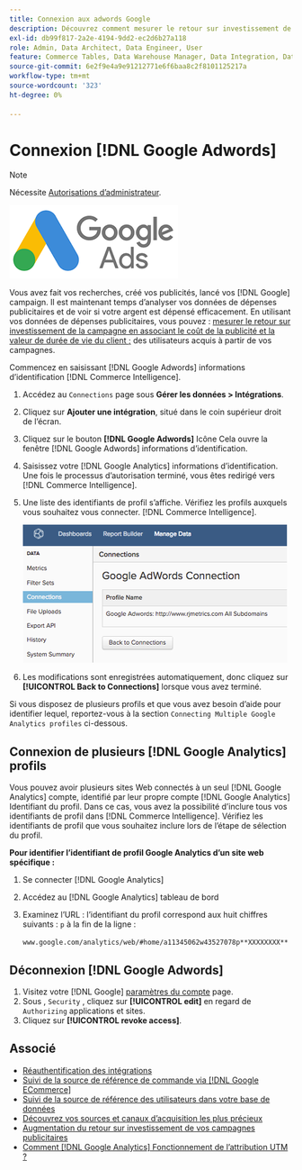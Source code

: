 ```yaml
---
title: Connexion aux adwords Google
description: Découvrez comment mesurer le retour sur investissement de la campagne en associant le coût de la publicité et la valeur de durée de vie du client (CLV) des utilisateurs acquis de vos campagnes.
exl-id: db99f817-2a2e-4194-9dd2-ec2d6b27a118
role: Admin, Data Architect, Data Engineer, User
feature: Commerce Tables, Data Warehouse Manager, Data Integration, Data Import/Export
source-git-commit: 6e2f9e4a9e91212771e6f6baa8c2f8101125217a
workflow-type: tm+mt
source-wordcount: '323'
ht-degree: 0%

---
```


# Connexion [!DNL Google Adwords]

>[!NOTE]
>
>Nécessite [Autorisations d’administrateur](../../../administrator/user-management/user-management.md).

![](../../../assets/Google_Adwords_logo.png)

Vous avez fait vos recherches, créé vos publicités, lancé vos [!DNL Google] campaign. Il est maintenant temps d’analyser vos données de dépenses publicitaires et de voir si votre argent est dépensé efficacement. En utilisant vos données de dépenses publicitaires, vous pouvez : [mesurer le retour sur investissement de la campagne en associant le coût de la publicité et la valeur de durée de vie du client ;](../../analysis/roi-ad-camp.md) des utilisateurs acquis à partir de vos campagnes.

Commencez en saisissant [!DNL Google Adwords] informations d’identification [!DNL Commerce Intelligence].

1. Accédez au `Connections` page sous **Gérer les données > Intégrations**.
1. Cliquez sur **Ajouter une intégration**, situé dans le coin supérieur droit de l’écran.
1. Cliquez sur le bouton **[!DNL Google Adwords]** Icône Cela ouvre la fenêtre [!DNL Google Adwords] informations d’identification.
1. Saisissez votre [!DNL Google Analytics] informations d’identification. Une fois le processus d’autorisation terminé, vous êtes redirigé vers [!DNL Commerce Intelligence].
1. Une liste des identifiants de profil s’affiche. Vérifiez les profils auxquels vous souhaitez vous connecter. [!DNL Commerce Intelligence].

   ![](../../../assets/cnnct-profile.png)

1. Les modifications sont enregistrées automatiquement, donc cliquez sur **[!UICONTROL Back to Connections]** lorsque vous avez terminé.

Si vous disposez de plusieurs profils et que vous avez besoin d’aide pour identifier lequel, reportez-vous à la section `Connecting Multiple Google Analytics profiles` ci-dessous.

## Connexion de plusieurs [!DNL Google Analytics] profils

Vous pouvez avoir plusieurs sites Web connectés à un seul [!DNL Google Analytics] compte, identifié par leur propre compte [!DNL Google Analytics] Identifiant du profil. Dans ce cas, vous avez la possibilité d’inclure tous vos identifiants de profil dans [!DNL Commerce Intelligence]. Vérifiez les identifiants de profil que vous souhaitez inclure lors de l’étape de sélection du profil.

**Pour identifier l’identifiant de profil Google Analytics d’un site web spécifique :**

1. Se connecter [!DNL Google Analytics]
1. Accédez au [!DNL Google Analytics] tableau de bord
1. Examinez l’URL : l’identifiant du profil correspond aux huit chiffres suivants : `p` à la fin de la ligne :

   `www.google.com/analytics/web/#home/a11345062w43527078p**XXXXXXXX**`

## Déconnexion [!DNL Google Adwords]

1. Visitez votre [!DNL Google] [paramètres du compte](https://www.google.com/account/about/?hl=en) page.
1. Sous , `Security` , cliquez sur **[!UICONTROL edit]** en regard de `Authorizing` applications et sites.
1. Cliquez sur **[!UICONTROL revoke access]**.

## Associé

* [Réauthentification des intégrations](https://experienceleague.adobe.com/docs/commerce-knowledge-base/kb/how-to/mbi-reauthenticating-integrations.html)
* [Suivi de la source de référence de commande via [!DNL Google ECommerce]](../integrations/google-ecommerce.md)
* [Suivi de la source de référence des utilisateurs dans votre base de données](../../analysis/google-track-user-acq.md)
* [Découvrez vos sources et canaux d’acquisition les plus précieux](../../analysis/most-value-source-channel.md)
* [Augmentation du retour sur investissement de vos campagnes publicitaires](../../analysis/roi-ad-camp.md)
* [Comment [!DNL Google Analytics] Fonctionnement de l’attribution UTM ?](../../analysis/utm-attributes.md)
